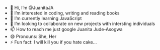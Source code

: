 - 👋 Hi, I’m @JuanitaJA
- 👀 I’m interested in coding, writing and reading books
- 🌱 I’m currently learning JavaScript
- 💞️ I’m looking to collaborate on new projects with intersting individuals
- 📫 How to reach me just google Juanita Jude-Asogwa
- 😄 Pronouns: She, Her
- ⚡ Fun fact: I will kill you if you hate cake...

<!---
JuanitaJA/JuanitaJA is a ✨ special ✨ repository because its `README.md` (this file) appears on your GitHub profile.
You can click the Preview link to take a look at your changes.
--->
